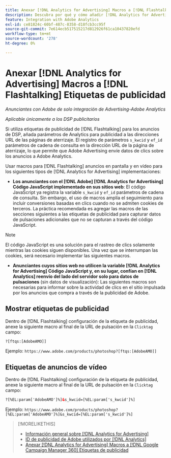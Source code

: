 ```yaml
---
title: Anexar [!DNL Analytics for Advertising] Macros a [!DNL Flashtalking] Etiquetas de publicidad
description: Descubra por qué y cómo añadir [!DNL Analytics for Advertising] macros a su [!DNL Flashtalking] etiquetas de publicidad
feature: Integration with Adobe Analytics
exl-id: ce81824c-60bf-487c-8358-d18fcb3cc95f
source-git-commit: 7e614ecb517515217d812926f61ca10437820efd
workflow-type: tm+mt
source-wordcount: '278'
ht-degree: 0%

---
```


# Anexar [!DNL Analytics for Advertising] Macros a [!DNL Flashtalking] Etiquetas de publicidad

*Anunciantes con Adobe de solo integración de Advertising-Adobe Analytics*

*Aplicable únicamente a los DSP publicitarios*

Si utiliza etiquetas de publicidad de [!DNL Flashtalking] para los anuncios de DSP, añada parámetros de Analytics para publicidad a las direcciones URL de las páginas de aterrizaje. El registro de parámetros `s_kwcid` y `ef_id` parámetros de cadena de consulta en la dirección URL de la página de aterrizaje, lo que permite que Adobe Advertising envíe datos de clics sobre los anuncios a Adobe Analytics.

Usar macros para [!DNL Flashtalking] anuncios en pantalla y en vídeo para los siguientes tipos de [!DNL Analytics for Advertising] implementaciones:

* **Los anunciantes con el [!DNL Adobe] [!DNL Analytics for Advertising] Código JavaScript implementado en sus sitios web**: El código JavaScript ya registra la variable `s_kwcid` y `ef_id` parámetros de cadena de consulta. Sin embargo, el uso de macros amplía el seguimiento para incluir conversiones basadas en clics cuando no se admiten cookies de terceros. La práctica recomendada es agregar las macros de las secciones siguientes a las etiquetas de publicidad para capturar datos de pulsaciones adicionales que no se capturan a través del código JavaScript.

>[!NOTE]
>
>El código JavaScript es una solución para el rastreo de clics solamente mientras las cookies siguen disponibles. Una vez que se interrumpan las cookies, será necesario implementar las siguientes macros.

* **Anunciantes cuyos sitios web no utilicen la variable [!DNL Analytics for Advertising] Código JavaScript y, en su lugar, confían en [!DNL Analytics] reenvío del lado del servidor solo para datos de pulsaciones** (sin datos de visualización): Las siguientes macros son necesarias para informar sobre la actividad de clics en el sitio impulsada por los anuncios que compra a través de la publicidad de Adobe.

## Mostrar etiquetas de publicidad

Dentro de [!DNL Flashtalking] configuración de la etiqueta de publicidad, anexe la siguiente macro al final de la URL de pulsación en la `Clicktag` campo:

```html
?[ftqs:[AdobeAMO]]
```

Ejemplo:  `https://www.adobe.com/products/photoshop?[ftqs:[AdobeAMO]]`

## Etiquetas de anuncios de vídeo

Dentro de [!DNL Flashtalking] configuración de la etiqueta de publicidad, anexe la siguiente macro al final de la URL de pulsación en la `Clicktag` campo:

```html
?[%EL:param['AdobeAMO']%]&s_kwcid=[%EL:param['s_kwcid']%]
```

Ejemplo:  `https://www.adobe.com/products/photoshop?[%EL:param['AdobeAMO']%]&s_kwcid=[%EL:param['s_kwcid']%]`

>[!MORELIKETHIS]
>
>* [Información general sobre [!DNL Analytics for Advertising]](overview.md)
>* [ID de publicidad de Adobe utilizados por [!DNL Analytics]](/help/integrations/analytics/ids.md)
>* [Anexar [!DNL Analytics for Advertising] Macros a [!DNL Google Campaign Manager 360] Etiquetas de publicidad](/help/integrations/analytics/macros-google-campaign-manager.md)


